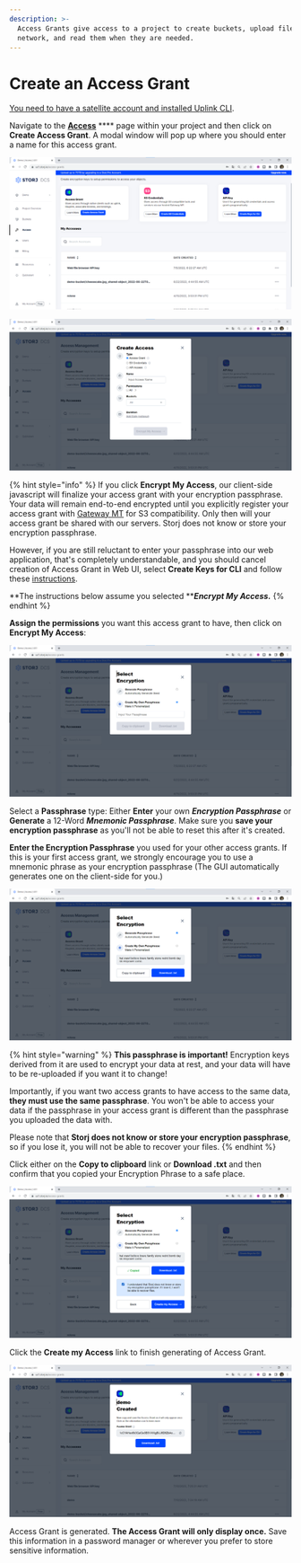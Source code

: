 ```yaml
---
description: >-
  Access Grants give access to a project to create buckets, upload files to the
  network, and read them when they are needed.
---
```


# Create an Access Grant

[You need to have a satellite account and installed Uplink CLI](../prerequisites.md).

Navigate to the [**Access**](../../satellite-developer-account/access-grants.md) **** page within your project and then click on **Create Access Grant**. A modal window will pop up where you should enter a name for this access grant.

![](<../../../.gitbook/assets/image (24).png>)

![](<../../../.gitbook/assets/image (2) (2).png>)

{% hint style="info" %}
If you click **Encrypt My Access**, our client-side javascript will finalize your access grant with your encryption passphrase. Your data will remain end-to-end encrypted until you explicitly register your access grant with [Gateway MT](../../gateway-mt/) for S3 compatibility. Only then will your access grant be shared with our servers. Storj does not know or store your encryption passphrase.

However, if you are still reluctant to enter your passphrase into our web application, that's completely understandable, and you should cancel creation of Access Grant in Web UI, select **Create Keys for CLI** and follow these [instructions](../generate-access-grants-and-tokens/generate-a-token.md).

**The instructions below assume you selected **_**Encrypt My Access.**_
{% endhint %}

**Assign the permissions** you want this access grant to have, then click on **Encrypt My Access**:

![](<../../../.gitbook/assets/image (28).png>)

Select a **Passphrase** type: Either **Enter** your own _**Encryption Passphrase**_ or **Generate** a 12-Word _**Mnemonic Passphrase**_. Make sure you **save your encryption passphrase** as you'll not be able to reset this after it's created.

**Enter the Encryption Passphrase** you used for your other access grants. If this is your first access grant, we strongly encourage you to use a mnemonic phrase as your encryption passphrase (The GUI automatically generates one on the client-side for you.)

![](<../../../.gitbook/assets/image (3).png>)

{% hint style="warning" %}
**This passphrase is important!** Encryption keys derived from it are used to encrypt your data at rest, and your data will have to be re-uploaded if you want it to change!

Importantly, if you want two access grants to have access to the same data, **they must use the same passphrase**. You won't be able to access your data if the passphrase in your access grant is different than the passphrase you uploaded the data with.

Please note that **Storj does not know or store your encryption passphrase**, so if you lose it, you will not be able to recover your files.
{% endhint %}

Click either on the **Copy to clipboard** link or **Download .txt** and then confirm that you copied your Encryption Phrase to a safe place.

![](<../../../.gitbook/assets/image (1).png>)

Click the **Create my Access** link to finish generating of Access Grant.

![](<../../../.gitbook/assets/image (16).png>)

Access Grant is generated. **The Access Grant will only display once.** Save this information in a password manager or wherever you prefer to store sensitive information.&#x20;
